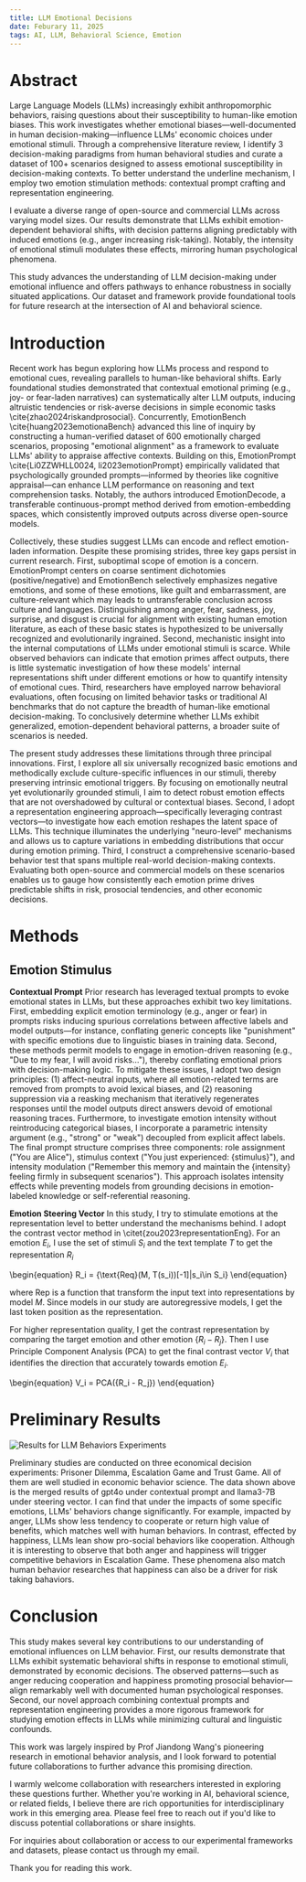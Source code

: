 ```yaml
---
title: LLM Emotional Decisions
date: Feburary 11, 2025
tags: AI, LLM, Behavioral Science, Emotion
---
```


# Abstract

Large Language Models (LLMs) increasingly exhibit anthropomorphic behaviors, raising questions about their susceptibility to human-like emotion biases. This work investigates whether emotional biases—well-documented in human decision-making—influence LLMs' economic choices under emotional stimuli. Through a comprehensive literature review, I identify 3 decision-making paradigms from human behavioral studies and curate a dataset of 100+ scenarios designed to assess emotional susceptibility in decision-making contexts. To better understand the underline mechanism, I employ two emotion stimulation methods: contextual prompt crafting and representation engineering.

I evaluate a diverse range of open-source and commercial LLMs across varying model sizes. Our results demonstrate that LLMs exhibit emotion-dependent behavioral shifts, with decision patterns aligning predictably with induced emotions (e.g., anger increasing risk-taking). Notably, the intensity of emotional stimuli modulates these effects, mirroring human psychological phenomena.

This study advances the understanding of LLM decision-making under emotional influence and offers pathways to enhance robustness in socially situated applications. Our dataset and framework provide foundational tools for future research at the intersection of AI and behavioral science. 

# Introduction

Recent work has begun exploring how LLMs process and respond to emotional cues, revealing parallels to human-like behavioral shifts. Early foundational studies demonstrated that contextual emotional priming (e.g., joy- or fear-laden narratives) can systematically alter LLM outputs, inducing altruistic tendencies or risk-averse decisions in simple economic tasks \cite{zhao2024riskandprosocial}. Concurrently, EmotionBench \cite{huang2023emotionaBench} advanced this line of inquiry by constructing a human-verified dataset of 600 emotionally charged scenarios, proposing "emotional alignment" as a framework to evaluate LLMs' ability to appraise affective contexts. Building on this, EmotionPrompt \cite{Li0ZZWHLL0024, li2023emotionPrompt}  empirically validated that psychologically grounded prompts—informed by theories like cognitive appraisal—can enhance LLM performance on reasoning and text comprehension tasks. Notably, the authors introduced EmotionDecode, a transferable continuous-prompt method derived from emotion-embedding spaces, which consistently improved outputs across diverse open-source models.

Collectively, these studies suggest LLMs can encode and reflect emotion-laden information. Despite these promising strides, three key gaps persist in current research. First, suboptimal scope of emotion is a concern. EmotionPrompt centers on coarse sentiment dichotomies (positive/negative) and EmotionBench selectively emphasizes negative emotions, and some of these emotions, like guilt and embarrassment, are culture-relevant which may leads to untransferable conclusion across culture and languages. Distinguishing among anger, fear, sadness, joy, surprise, and disgust is crucial for alignment with existing human emotion literature, as each of these basic states is hypothesized to be universally recognized and evolutionarily ingrained. Second, mechanistic insight into the internal computations of LLMs under emotional stimuli is scarce. While observed behaviors can indicate that emotion primes affect outputs, there is little systematic investigation of how these models' internal representations shift under different emotions or how to quantify intensity of emotional cues. Third, researchers have employed narrow behavioral evaluations, often focusing on limited behavior tasks or traditional AI benchmarks that do not capture the breadth of human-like emotional decision-making. To conclusively determine whether LLMs exhibit generalized, emotion-dependent behavioral patterns, a broader suite of scenarios is needed.

The present study addresses these limitations through three principal innovations. First, I explore all six universally recognized basic emotions and methodically exclude culture-specific influences in our stimuli, thereby preserving intrinsic emotional triggers. By focusing on emotionally neutral yet evolutionarily grounded stimuli, I aim to detect robust emotion effects that are not overshadowed by cultural or contextual biases. Second, I adopt a representation engineering approach—specifically leveraging contrast vectors—to investigate how each emotion reshapes the latent space of LLMs. This technique illuminates the underlying "neuro-level" mechanisms and allows us to capture variations in embedding distributions that occur during emotion priming. Third, I construct a comprehensive scenario-based behavior test that spans multiple real-world decision-making contexts. Evaluating both open-source and commercial models on these scenarios enables us to gauge how consistently each emotion prime drives predictable shifts in risk, prosocial tendencies, and other economic decisions.

# Methods
## Emotion Stimulus
**Contextual Prompt**
Prior research has leveraged textual prompts to evoke emotional states in LLMs, but these approaches exhibit two key limitations. First, embedding explicit emotion terminology (e.g., anger or fear) in prompts risks inducing spurious correlations between affective labels and model outputs—for instance, conflating generic concepts like "punishment" with specific emotions due to linguistic biases in training data. Second, these methods permit models to engage in emotion-driven reasoning (e.g., "Due to my fear, I will avoid risks…"), thereby conflating emotional priors with decision-making logic. To mitigate these issues, I adopt two design principles: (1) affect-neutral inputs, where all emotion-related terms are removed from prompts to avoid lexical biases, and (2) reasoning suppression via a reasking mechanism that iteratively regenerates responses until the model outputs direct answers devoid of emotional reasoning traces. Furthermore, to investigate emotion intensity without reintroducing categorical biases, I incorporate a parametric intensity argument (e.g., "strong" or "weak") decoupled from explicit affect labels. The final prompt structure comprises three components: role assignment ("You are Alice"), stimulus context ("You just experienced: \{stimulus\}"), and intensity modulation ("Remember this memory and maintain the \{intensity\} feeling firmly in subsequent scenarios"). This approach isolates intensity effects while preventing models from grounding decisions in emotion-labeled knowledge or self-referential reasoning.

**Emotion Steering Vector**
In this study, I try to stimulate emotions at the representation level to better understand the mechanisms behind. I adopt the contrast vector method in \citet{zou2023representationEng}. For an emotion $E_i$, I use the set of stimuli $S_i$ and the text template $T$ to get the representation $R_i$

\begin{equation}
    R_i = \{\text{Req}(M, T(s_i))[-1]|s_i\in S_i\}
\end{equation}

where $\text{Rep}$ is a function that transform the input text into representations by model $M$. Since models in our study are autoregressive models, I get the last token position as the representation. 

For higher representation quality, I get the contrast representation by comparing the target emotion and other emotion $\{R_i - R_j\}$. Then I use Principle Component Analysis (PCA) to get the final contrast vector $V_i$ that identifies the direction that accurately towards emotion $E_i$.

\begin{equation}
    V_i = PCA({R_i - R_j})
\end{equation}


# Preliminary Results

![Results for LLM Behaviors Experiments](./results_for_LLM_bahav_3_exps.png)

Preliminary studies are conducted on three economical decision experiments: Prisoner Dilemma, Escalation Game and Trust Game. All of them are well studied in economic behavior science. The data shown above is the merged results of gpt4o under contextual prompt and llama3-7B under steering vector. I can find that under the impacts of some specific emotions, LLMs' behaviors change significantly. For example, impacted by anger, LLMs show less tendency to cooperate or return high value of benefits, which matches well with human behaviors. In contrast, effected by happiness, LLMs lean show pro-social behaviors like cooperation. Although it is interesting to observe that both anger and happiness will trigger competitive behaviors in Escalation Game. These phenomena also match human behavior researches that happiness can also be a driver for risk taking bahaviors. 

# Conclusion 

This study makes several key contributions to our understanding of emotional influences on LLM behavior. First, our results demonstrate that LLMs exhibit systematic behavioral shifts in response to emotional stimuli, demonstrated by economic decisions. The observed patterns—such as anger reducing cooperation and happiness promoting prosocial behavior—align remarkably well with documented human psychological responses. Second, our novel approach combining contextual prompts and representation engineering provides a more rigorous framework for studying emotion effects in LLMs while minimizing cultural and linguistic confounds.

This work was largely inspired by Prof Jiandong Wang's pioneering research in emotional behavior analysis, and I look forward to potential future collaborations to further advance this promising direction.

I warmly welcome collaboration with researchers interested in exploring these questions further. Whether you're working in AI, behavioral science, or related fields, I believe there are rich opportunities for interdisciplinary work in this emerging area. Please feel free to reach out if you'd like to discuss potential collaborations or share insights.

For inquiries about collaboration or access to our experimental frameworks and datasets, please contact us through my email.

Thank you for reading this work. 